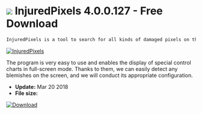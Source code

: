 # ![](https://cdn.softexe.net/static/icon/8/injuredpixels-10528.png) InjuredPixels 4.0.0.127 - Free Download

```sh
InjuredPixels is a tool to search for all kinds of damaged pixels on the screens of monitors, notebook screens or tablets.
```
[![InjuredPixels](https://gallery.dpcdn.pl/imgc/Tools/81237/g_-_420x350_1.5_-_x786f7de6-24e0-4d57-bc0c-b815f695bb2f.png)](https://softexe.net/win/system/diagnostics-tests/injuredpixels:pRebh.html)

The program is very easy to use and enables the display of special control charts in full-screen mode. Thanks to them, we can easily detect any blemishes on the screen, and we will conduct its appropriate configuration.


- **Update:** Mar 20 2018
- **File size:** 

[![Download](https://cdn.softexe.net/static/img/download.png)](https://softexe.net/win/system/diagnostics-tests/injuredpixels:pRebh.html)

